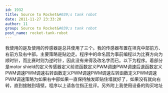 ```yaml
---
id: 1932
title: Source to Rocket&#039;s tank robot
date: 2011-11-27 23:33:20
author: 11
group: Source to Rocket&#039;s tank robot
post_name: rocket-tank-robot
---
```


我使用的是及使用的传感器是总共使用了三个。我的传感器布置在坦克中部前方、右前方及右中部。主要策略是贴边走。程序中的命名因为事前编程以为比赛方向为顺时针，而比赛时则为逆时针，因此没有来得及改名字而已。以下为程序。着部分是motor shield的定义传感器定义前进函数定义PWM调速PWM调速后退函数定义PWM调速PWM调速右转函数定义PWM调速PWM调速左转函数定义PWM调速PWM调速策略为如果右中部如果一直保持触发即贴住墙就好了，如果没有就向右转，直到接触到墙壁。程序以上请各位指正批评。另外附上我使用设备的购买地址